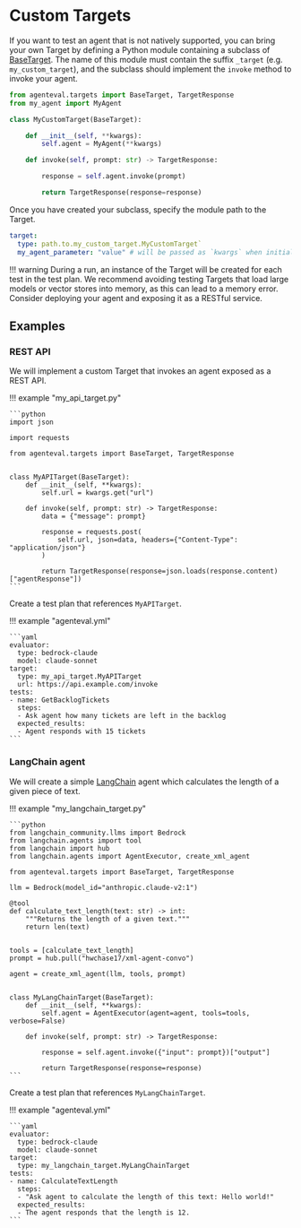 # Custom Targets

If you want to test an agent that is not natively supported, you can bring your own Target by defining a Python module containing a subclass of [BaseTarget](../reference/target.md#src.agenteval.targets.target.BaseTarget). The name of this module must contain the suffix `_target` (e.g. `my_custom_target`), and the subclass should implement the `invoke` method to invoke your agent.

```python title="my_custom_target.py"
from agenteval.targets import BaseTarget, TargetResponse
from my_agent import MyAgent

class MyCustomTarget(BaseTarget):

    def __init__(self, **kwargs):
        self.agent = MyAgent(**kwargs)

    def invoke(self, prompt: str) -> TargetResponse:

        response = self.agent.invoke(prompt)

        return TargetResponse(response=response)
```

Once you have created your subclass, specify the module path to the Target.


```yaml title="agenteval.yml"
target:
  type: path.to.my_custom_target.MyCustomTarget`
  my_agent_parameter: "value" # will be passed as `kwargs` when initializing the Target.
```

!!! warning
    During a run, an instance of the Target will be created for each test in the test plan. We recommend avoiding testing Targets that load large models or vector stores into memory, as this can lead to a memory error. Consider deploying your agent and exposing it as a RESTful service.

## Examples

### REST API

We will implement a custom Target that invokes an agent exposed as a REST API.

!!! example "my_api_target.py"

    ```python
    import json

    import requests

    from agenteval.targets import BaseTarget, TargetResponse


    class MyAPITarget(BaseTarget):
        def __init__(self, **kwargs):
            self.url = kwargs.get("url")

        def invoke(self, prompt: str) -> TargetResponse:
            data = {"message": prompt}

            response = requests.post(
                self.url, json=data, headers={"Content-Type": "application/json"}
            )

            return TargetResponse(response=json.loads(response.content)["agentResponse"])
    ```

Create a test plan that references `MyAPITarget`.

!!! example "agenteval.yml"

    ```yaml
    evaluator:
      type: bedrock-claude
      model: claude-sonnet
    target:
      type: my_api_target.MyAPITarget
      url: https://api.example.com/invoke
    tests:
    - name: GetBacklogTickets
      steps:
      - Ask agent how many tickets are left in the backlog
      expected_results:
      - Agent responds with 15 tickets
    ```


### LangChain agent

We will create a simple [LangChain](https://python.langchain.com/docs/modules/agents/) agent which calculates the length of a given piece of text.

!!! example "my_langchain_target.py"

    ```python
    from langchain_community.llms import Bedrock
    from langchain.agents import tool
    from langchain import hub
    from langchain.agents import AgentExecutor, create_xml_agent

    from agenteval.targets import BaseTarget, TargetResponse

    llm = Bedrock(model_id="anthropic.claude-v2:1")

    @tool
    def calculate_text_length(text: str) -> int:
        """Returns the length of a given text."""
        return len(text)


    tools = [calculate_text_length]
    prompt = hub.pull("hwchase17/xml-agent-convo")

    agent = create_xml_agent(llm, tools, prompt)


    class MyLangChainTarget(BaseTarget):
        def __init__(self, **kwargs):
            self.agent = AgentExecutor(agent=agent, tools=tools, verbose=False)

        def invoke(self, prompt: str) -> TargetResponse:

            response = self.agent.invoke({"input": prompt})["output"]

            return TargetResponse(response=response)
    ```

Create a test plan that references `MyLangChainTarget`.

!!! example "agenteval.yml"

    ```yaml
    evaluator:
      type: bedrock-claude
      model: claude-sonnet
    target:
      type: my_langchain_target.MyLangChainTarget
    tests:
    - name: CalculateTextLength
      steps:
      - "Ask agent to calculate the length of this text: Hello world!"
      expected_results:
      - The agent responds that the length is 12.
    ```
